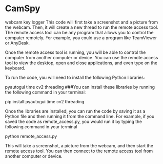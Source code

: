 # CamSpy
webcam key logger
This code will first take a screenshot and a picture from the webcam. Then, it will create a new thread to run the remote access tool. The remote access tool can be any program that allows you to control the computer remotely. For example, you could use a program like TeamViewer or AnyDesk.

Once the remote access tool is running, you will be able to control the computer from another computer or device. You can use the remote access tool to view the desktop, open and close applications, and even type on the keyboard.

To run the code, you will need to install the following Python libraries:

pyautogui
time
cv2
threading
###You can install these libraries by running the following command in your terminal:


pip install pyautogui time cv2 threading


Once the libraries are installed, you can run the code by saving it as a Python file and then running it from the command line. For example, if you saved the code as remote_access.py, you would run it by typing the following command in your terminal


python remote_access.py



This will take a screenshot, a picture from the webcam, and then start the remote access tool. You can then connect to the remote access tool from another computer or device.
